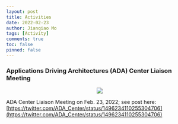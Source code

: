 ```yaml
---
layout: post
title: Activities
date: 2022-02-23
author: Jianqiao Mo
tags: [Activity]
comments: true
toc: false
pinned: false
---
```

### Applications Driving Architectures (ADA) Center Liaison Meeting

<div align="center">
    <img src="https://pbs.twimg.com/media/FMOw8vkWUAcjqvL?format=jpg&name=small"/>
</div>

ADA Center Liaison Meeting on Feb. 23, 2022; 
see post here: [https://twitter.com/ADA_Center/status/1496234110255304706](https://twitter.com/ADA_Center/status/1496234110255304706)
